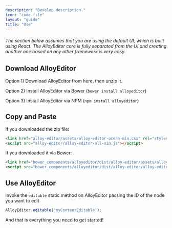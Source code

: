 ```yaml
---
description: "Develop description."
icon: "code-file"
layout: "guide"
title: "Use"
---
```


###### The section below assumes that you are using the default UI, which is built using React. The AlloyEditor core is fully separated from the UI and creating another one based on any other framework is very easy.

<article id="article1">

## Download AlloyEditor

<p>Option 1) Download AlloyEditor from <a>here</a>, then unzip it.</p>

<p>Option 2) Install AlloyEditor via Bower (<code>bower install alloyeditor</code>)</p>

<p>Option 3) Install AlloyEditor via NPM (<code>npm install alloyeditor</code>)</p>
</article>

<article id="article2">

## Copy and Paste

<p>If you downloaded the zip file:</p>

```html
<link href="alloy-editor/assets/alloy-editor-ocean-min.css" rel="stylesheet">
<script src="alloy-editor/alloy-editor-all-min.js"></script>
```

<p>If you downloaded it via Bower:</p>

```html
<link href="bower_components/alloyeditor/dist/alloy-editor/assets/alloy-editor-ocean-min.css" rel="stylesheet">
<script src="bower_components/alloyeditor/dist/alloy-editor/alloy-editor-all-min.js"></script>
```

</article>

<article id="article3">

## Use AlloyEditor

<span class="code-header">Invoke the <code>editable</code> static method on AlloyEditor passing the ID of the node you want to edit</span>

```javascript
AlloyEditor.editable('myContentEditable');
```

<p class="guide-note">And that is everything you need to get started!</p>

</article>